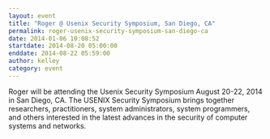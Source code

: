 ```yaml
---
layout: event
title: "Roger @ Usenix Security Symposium, San Diego, CA"
permalink: roger-usenix-security-symposium-san-diego-ca
date: 2014-01-06 10:08:52
startdate: 2014-08-20 05:00:00
enddate: 2014-08-22 05:59:00
author: kelley
category: event
---
```


Roger will be attending the Usenix Security Symposium August 20-22, 2014 in San Diego, CA. The USENIX Security Symposium brings together researchers, practitioners, system administrators, system programmers, and others interested in the latest advances in the security of computer systems and networks.
